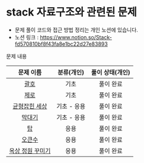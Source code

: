 # stack 자료구조와 관련된 문제

- 문제 풀이 코드와 접근 방법 정리는 개인 노션에 있습니다.
- 노션 링크 : https://www.notion.so/Stack-fd570810bf8f43fa8e1bc22d27e83893

문제 내용

|                       문제 이름                       | 분류(개인)  | 풀이 상태(개인) |
|:-------------------------------------------------:|:-------:|:---------:|
|    [괄호](https://www.acmicpc.net/problem/9012)     |   기초    |   풀이 완료   |
|    [제로](https://www.acmicpc.net/problem/10773)    |   기초    |   풀이 완료   |
|  [균형잡힌 세상](https://www.acmicpc.net/problem/4949)  | 기초 - 응용 |   풀이 완료   |
|   [막대기](https://www.acmicpc.net/problem/17608)    | 기초 - 응용 |   풀이 완료   |
|     [탑](https://www.acmicpc.net/problem/2493)     |   응용    |   풀이 완료   |
|   [오큰수](https://www.acmicpc.net/problem/17298)    |   응용    |   풀이 완료   |
| [옥상 정원 꾸미기](https://www.acmicpc.net/problem/6198) |   응용    |   풀이 완료   |

